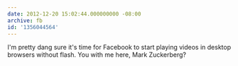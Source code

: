 ```yaml
---
date: 2012-12-20 15:02:44.000000000 -08:00
archive: fb
id: '1356044564'
---
```


I'm pretty dang sure it's time for Facebook to start playing videos in desktop browsers without flash. You with me here, Mark Zuckerberg?
